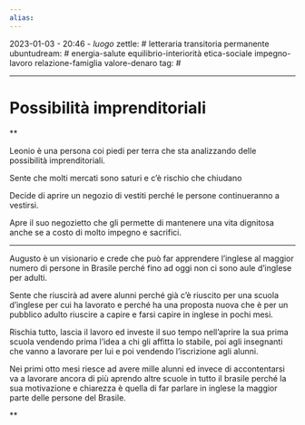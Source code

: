 ```yaml
---
alias: 
---
```

2023-01-03 - 20:46 - *luogo*
zettle: # letteraria transitoria permanente
ubuntudream: # energia-salute equilibrio-interiorità etica-sociale impegno-lavoro relazione-famiglia valore-denaro 
tag: #

---
# Possibilità imprenditoriali

**

Leonio è una persona coi piedi per terra che sta analizzando delle possibilità imprenditoriali.

Sente che molti mercati sono saturi e c’è rischio che chiudano

Decide di aprire un negozio di vestiti perché le persone continueranno a vestirsi.

Apre il suo negozietto che gli permette di mantenere una vita dignitosa anche se a costo di molto impegno e sacrifici.

  

---

Augusto è un visionario e crede che può far apprendere l’inglese al maggior numero di persone in Brasile perché fino ad oggi non ci sono aule d’inglese per adulti.

Sente che riuscirà ad avere alunni perché già c’è riuscito per una scuola d’inglese per cui ha lavorato e perché ha una proposta nuova che è per un pubblico adulto riuscire a capire e farsi capire in inglese in pochi mesi.

Rischia tutto, lascia il lavoro ed investe il suo tempo nell’aprire la sua prima scuola vendendo prima l’idea a chi gli affitta lo stabile, poi agli insegnanti che vanno a lavorare per lui e poi vendendo l’iscrizione agli alunni.

Nei primi otto mesi riesce ad avere mille alunni ed invece di accontentarsi va a lavorare ancora di più aprendo altre scuole in tutto il brasile perché la sua motivazione e chiarezza è quella di far parlare in inglese la maggior parte delle persone del Brasile.

**